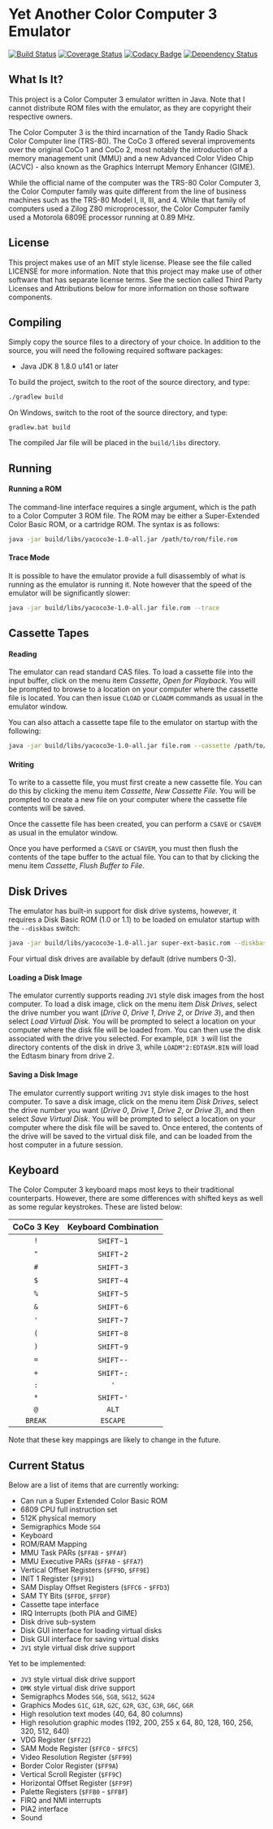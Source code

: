 # Yet Another Color Computer 3 Emulator


[![Build Status](https://travis-ci.org/craigthomas/CoCo3Java.svg?branch=master&style=flat)](https://travis-ci.org/craigthomas/CoCo3Java) 
[![Coverage Status](https://codecov.io/gh/craigthomas/CoCo3Java/branch/master/graph/badge.svg)](https://codecov.io/gh/craigthomas/CoCo3Java)
[![Codacy Badge](https://api.codacy.com/project/badge/Grade/34856186055249429f2b80c9d286fc8d)](https://www.codacy.com/app/craig-thomas/CoCo3Java?utm_source=github.com&amp;utm_medium=referral&amp;utm_content=craigthomas/CoCo3Java&amp;utm_campaign=Badge_Grade)
[![Dependency Status](https://dependencyci.com/github/craigthomas/CoCo3Java/badge)](https://dependencyci.com/github/craigthomas/CoCo3Java)

## What Is It?

This project is a Color Computer 3 emulator written in Java. Note that I cannot 
distribute ROM files with the emulator, as they are copyright their 
respective owners.

The Color Computer 3 is the third incarnation of the Tandy Radio Shack 
Color Computer line (TRS-80). The CoCo 3 offered several improvements 
over the original CoCo 1 and CoCo 2, most notably the introduction of 
a memory management unit (MMU) and a new Advanced Color Video Chip 
(ACVC) - also known as the Graphics Interrupt Memory Enhancer (GIME).

While the official name of the computer was the TRS-80 Color Computer 
3, the Color Computer family was quite different from the line of 
business machines such as the TRS-80 Model I, II, III, and 4. While 
that family of computers used a Zilog Z80 microprocessor, the Color 
Computer family used a Motorola 6809E processor running at 0.89 MHz.


## License

This project makes use of an MIT style license. Please see the file 
called LICENSE for more information. Note that this project may make use
of other software that has separate license terms. See the section called
Third Party Licenses and Attributions below for more information on those
software components.


## Compiling

Simply copy the source files to a directory of your choice. In addition 
to the source, you will need the following required software packages:

- Java JDK 8 1.8.0 u141 or later

To build the project, switch to the root of the source directory, and type:
 
```bash
./gradlew build
```

On Windows, switch to the root of the source directory, and type:

```
gradlew.bat build
```

The compiled Jar file will be placed in the `build/libs` directory.


## Running

#### Running a ROM

The command-line interface requires a single argument, which is the
path to a Color Computer 3 ROM file. The ROM may be either a 
Super-Extended Color Basic ROM, or a cartridge ROM. The syntax is as
follows:

```bash
java -jar build/libs/yacoco3e-1.0-all.jar /path/to/rom/file.rom
```

#### Trace Mode

It is possible to have the emulator provide a full disassembly of what
is running as the emulator is running it. Note however that the speed of
the emulator will be significantly slower:

```bash
java -jar build/libs/yacoco3e-1.0-all.jar file.rom --trace
```

## Cassette Tapes

#### Reading 

The emulator can read standard CAS files. To load a cassette file into
the input buffer, click on the menu item *Cassette*, *Open for Playback*.
You will be prompted to browse to a location on your computer where the
cassette file is located. You can then issue `CLOAD` or `CLOADM` commands
as usual in the emulator window.

You can also attach a cassette tape file to the emulator on startup with the 
following:

```bash
java -jar build/libs/yacoco3e-1.0-all.jar file.rom --cassette /path/to/cas/file
```
 
#### Writing

To write to a cassette file, you must first create a new cassette file. You can 
do this by clicking the menu item *Cassette*, *New Cassette File*. You will be
prompted to create a new file on your computer where the cassette file contents
will be saved.

Once the cassette file has been created, you can perform a `CSAVE` or `CSAVEM`
as usual in the emulator window.

Once you have performed a `CSAVE` or `CSAVEM`, you must then flush the contents
of the tape buffer to the actual file. You can to that by clicking the menu item
*Cassette*, *Flush Buffer to File*.


## Disk Drives

The emulator has built-in support for disk drive systems, however, it requires
a Disk Basic ROM (1.0 or 1.1) to be loaded on emulator startup with the `--diskbas`
switch:

```bash
java -jar build/libs/yacoco3e-1.0-all.jar super-ext-basic.rom --diskbas /path/to/disk/basic/rom
```

Four virtual disk drives are available by default (drive numbers 0-3).


#### Loading a Disk Image

The emulator currently supports reading `JV1` style disk images from the host
computer. To load a disk image, click on the menu item *Disk Drives*,
select the drive number you want (*Drive 0*, *Drive 1*, *Drive 2*, or
*Drive 3*), and then select *Load Virtual Disk*. You will be prompted to
select a location on your computer where the disk file will be loaded
from. You can then use the disk associated with the drive you selected.
For example, `DIR 3` will list the directory contents of the disk in
drive 3, while `LOADM"2:EDTASM.BIN` will load the Edtasm binary from
drive 2.

#### Saving a Disk Image

The emulator currently support writing `JV1` style disk images to the
host computer. To save a disk image, click on the menu item *Disk Drives*,
select the drive number you want (*Drive 0*, *Drive 1*, *Drive 2*, or
*Drive 3*), and then select *Save Virtual Disk*. You will be prompted to
select a location on your computer where the disk file will be saved to.
Once entered, the contents of the drive will be saved to the virtual disk
file, and can be loaded from the host computer in a future session.


## Keyboard

The Color Computer 3 keyboard maps most keys to their traditional 
counterparts. However, there are some differences with shifted keys
as well as some regular keystrokes. These are listed below:

| CoCo 3 Key | Keyboard Combination |
| :--------: | :------------------: |
| `!`        | `SHIFT`-`1`          |
| `"`        | `SHIFT`-`2`          |
| `#`        | `SHIFT`-`3`          |
| `$`        | `SHIFT`-`4`          |
| `%`        | `SHIFT`-`5`          |
| `&`        | `SHIFT`-`6`          |
| `'`        | `SHIFT`-`7`          |
| `(`        | `SHIFT`-`8`          |
| `)`        | `SHIFT`-`9`          |
| `=`        | `SHIFT`-`-`          |
| `+`        | `SHIFT`-`:`          |
| `:`        | `'`                  |
| `*`        | `SHIFT`-`'`          |
| `@`        | `ALT`                |
| `BREAK`    | `ESCAPE`             |

Note that these key mappings are likely to change in the future.


## Current Status

Below are a list of items that are currently working:

- Can run a Super Extended Color Basic ROM
- 6809 CPU full instruction set
- 512K physical memory
- Semigraphics Mode `SG4`
- Keyboard
- ROM/RAM Mapping  
- MMU Task PARs (`$FFA8` - `$FFAF`)
- MMU Executive PARs (`$FFA0` - `$FFA7`)
- Vertical Offset Registers (`$FF9D`, `$FF9E`)
- INIT 1 Register (`$FF91`)
- SAM Display Offset Registers (`$FFC6` - `$FFD3`)
- SAM TY Bits (`$FFDE`, `$FFDF`) 
- Cassette tape interface
- IRQ Interrupts (both PIA and GIME)
- Disk drive sub-system
- Disk GUI interface for loading virtual disks
- Disk GUI interface for saving virtual disks
- `JV1` style virtual disk drive support

Yet to be implemented:

- `JV3` style virtual disk drive support
- `DMK` style virtual disk drive support
- Semigraphcs Modes `SG6`, `SG8`, `SG12`, `SG24`
- Graphics Modes `G1C`, `G1R`, `G2C`, `G2R`, `G3C`, `G3R`, `G6C`, `G6R`
- High resolution text modes (40, 64, 80 columns)
- High resolution graphic modes (192, 200, 255 x 64, 80, 128, 160, 256, 320, 512, 640)  
- VDG Register (`$FF22`)
- SAM Mode Register (`$FFC0` - `$FFC5`)
- Video Resolution Register (`$FF99`)
- Border Color Register (`$FF9A`)
- Vertical Scroll Register (`$FF9C`)
- Horizontal Offset Register (`$FF9F`)
- Palette Registers (`$FFB0` - `$FFBF`) 
- FIRQ and NMI interrupts
- PIA2 interface
- Sound